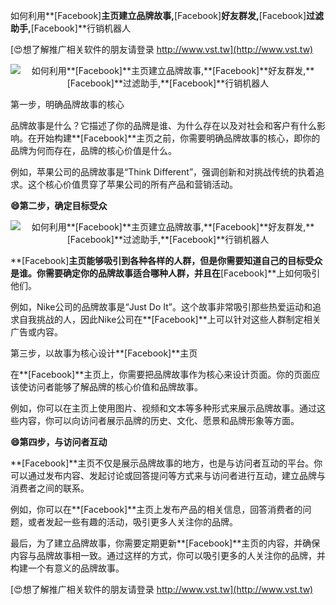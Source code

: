 如何利用**[Facebook]**主页建立品牌故事,**[Facebook]**好友群发,**[Facebook]**过滤助手,**[Facebook]**行销机器人

[😍想了解推广相关软件的朋友请登录 http://www.vst.tw](http://www.vst.tw)

 <center><img src="https://vst.tw/MP4/tuiguang/png/7.png" alt="如何利用**[Facebook]**主页建立品牌故事,**[Facebook]**好友群发,**[Facebook]**过滤助手,**[Facebook]**行销机器人"></center>

第一步，明确品牌故事的核心

品牌故事是什么？它描述了你的品牌是谁、为什么存在以及对社会和客户有什么影响。在开始构建**[Facebook]**主页之前，你需要明确品牌故事的核心，即你的品牌为何而存在，品牌的核心价值是什么。

例如，苹果公司的品牌故事是“Think Different”，强调创新和对挑战传统的执着追求。这个核心价值贯穿了苹果公司的所有产品和营销活动。

**😄第二步，确定目标受众**

 <center><img src="https://vst.tw/MP4/tuiguang/png/1.png" alt="如何利用**[Facebook]**主页建立品牌故事,**[Facebook]**好友群发,**[Facebook]**过滤助手,**[Facebook]**行销机器人"></center>

**[Facebook]**主页能够吸引到各种各样的人群，但是你需要知道自己的目标受众是谁。你需要确定你的品牌故事适合哪种人群，并且在**[Facebook]**上如何吸引他们。

例如，Nike公司的品牌故事是“Just Do It”。这个故事非常吸引那些热爱运动和追求自我挑战的人，因此Nike公司在**[Facebook]**上可以针对这些人群制定相关广告或内容。

第三步，以故事为核心设计**[Facebook]**主页

在**[Facebook]**主页上，你需要把品牌故事作为核心来设计页面。你的页面应该使访问者能够了解品牌的核心价值和品牌故事。

例如，你可以在主页上使用图片、视频和文本等多种形式来展示品牌故事。通过这些内容，你可以向访问者展示品牌的历史、文化、愿景和品牌形象等方面。

**😄第四步，与访问者互动**

**[Facebook]**主页不仅是展示品牌故事的地方，也是与访问者互动的平台。你可以通过发布内容、发起讨论或回答提问等方式来与访问者进行互动，建立品牌与消费者之间的联系。

例如，你可以在**[Facebook]**主页上发布产品的相关信息，回答消费者的问题，或者发起一些有趣的活动，吸引更多人关注你的品牌。

最后，为了建立品牌故事，你需要定期更新**[Facebook]**主页的内容，并确保内容与品牌故事相一致。通过这样的方式，你可以吸引更多的人关注你的品牌，并构建一个有意义的品牌故事。

[😍想了解推广相关软件的朋友请登录 http://www.vst.tw](http://www.vst.tw)



